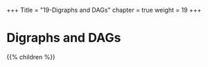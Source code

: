 +++
Title = "19-Digraphs and DAGs"
chapter = true
weight = 19
+++

# Digraphs and DAGs
{{% children %}}